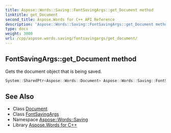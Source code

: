 ```yaml
---
title: Aspose::Words::Saving::FontSavingArgs::get_Document method
linktitle: get_Document
second_title: Aspose.Words for C++ API Reference
description: 'Aspose::Words::Saving::FontSavingArgs::get_Document method. Gets the document object that is being saved in C++.'
type: docs
weight: 3000
url: /cpp/aspose.words.saving/fontsavingargs/get_document/
---
```

## FontSavingArgs::get_Document method


Gets the document object that is being saved.

```cpp
System::SharedPtr<Aspose::Words::Document> Aspose::Words::Saving::FontSavingArgs::get_Document() const
```

## See Also

* Class [Document](../../../aspose.words/document/)
* Class [FontSavingArgs](../)
* Namespace [Aspose::Words::Saving](../../)
* Library [Aspose.Words for C++](../../../)
